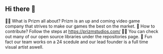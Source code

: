 ## Hi there 👋

🙋‍♀️ What is Prizm all about? Prizm is an up and coming video game company that strives to make our games the best on the market.
🌈 How to contribute? Follow the steps at https://prizmstudios.com/
👩‍💻 You can check out many of our open source libraries under the repositories page.
🍿 Fun fact our team works on a 24 scedule and our lead founder is a full time visual artist aswell. 
